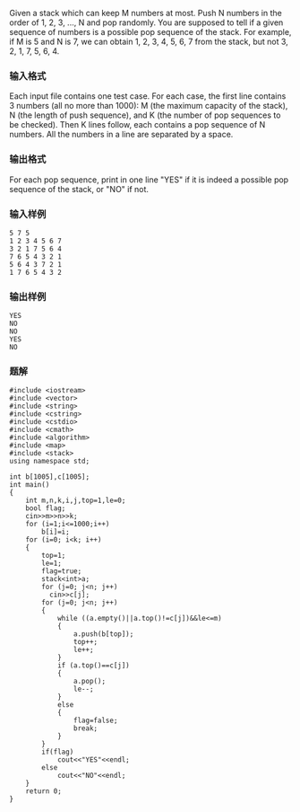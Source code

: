 Given a stack which can keep M numbers at most. Push N numbers in the order of 1, 2, 3, ..., N and pop randomly. You are supposed to tell if a given sequence of numbers is a possible pop sequence of the stack. For example, if M is 5 and N is 7, we can obtain 1, 2, 3, 4, 5, 6, 7 from the stack, but not 3, 2, 1, 7, 5, 6, 4.
### 输入格式
Each input file contains one test case. For each case, the first line contains 3 numbers (all no more than 1000): M (the maximum capacity of the stack), N (the length of push sequence), and K (the number of pop sequences to be checked). Then K lines follow, each contains a pop sequence of N numbers. All the numbers in a line are separated by a space.
### 输出格式
For each pop sequence, print in one line "YES" if it is indeed a possible pop sequence of the stack, or "NO" if not.
### 输入样例
```
5 7 5
1 2 3 4 5 6 7
3 2 1 7 5 6 4
7 6 5 4 3 2 1
5 6 4 3 7 2 1
1 7 6 5 4 3 2
```
### 输出样例
```
YES
NO
NO
YES
NO
```

### 题解
```
#include <iostream>
#include <vector>
#include <string>
#include <cstring>
#include <cstdio>
#include <cmath>
#include <algorithm>
#include <map>
#include <stack>
using namespace std;

int b[1005],c[1005];
int main()
{
    int m,n,k,i,j,top=1,le=0;
    bool flag;
    cin>>m>>n>>k;
    for (i=1;i<=1000;i++)
        b[i]=i;
    for (i=0; i<k; i++)
    {
        top=1;
        le=1;
        flag=true;
        stack<int>a;
        for (j=0; j<n; j++)
          cin>>c[j];
        for (j=0; j<n; j++)
        {
            while ((a.empty()||a.top()!=c[j])&&le<=m)
            {
                a.push(b[top]);
                top++;
                le++;
            }
            if (a.top()==c[j])
            {
                a.pop();
                le--;
            }
            else
            {
                flag=false;
                break;
            }
        }
        if(flag)
            cout<<"YES"<<endl;
        else
            cout<<"NO"<<endl;
    }
    return 0;
}
```
